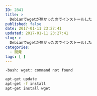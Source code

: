 ```yaml
---
ID: 2841
title: >
  Debianでwgetが無かったのでインストールした
published: false
date: 2017-01-11 23:27:41
updated: 2017-01-11 23:27:41
slug: >
  Debianでwgetが無かったのでインストールした
categories:
  - 開発
tags: [ ]
---
```

<!--more-->


```
-bash: wget: command not found
```

```bash
apt-get update
apt-get -f install
apt-get install wget
```